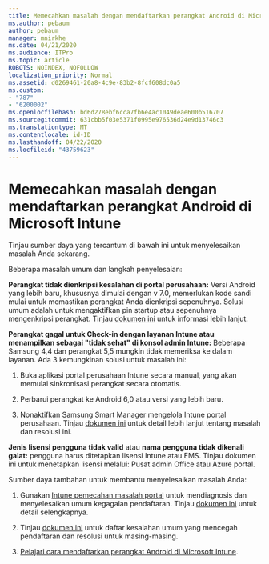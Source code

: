 ```yaml
---
title: Memecahkan masalah dengan mendaftarkan perangkat Android di Microsoft Intune
ms.author: pebaum
author: pebaum
manager: mnirkhe
ms.date: 04/21/2020
ms.audience: ITPro
ms.topic: article
ROBOTS: NOINDEX, NOFOLLOW
localization_priority: Normal
ms.assetid: d0269461-20a8-4c9e-83b2-8fcf608dc0a5
ms.custom:
- "787"
- "6200002"
ms.openlocfilehash: bd6d278ebf6cca7fb6e4ac1049deae600b516707
ms.sourcegitcommit: 631cbb5f03e5371f0995e976536d24e9d13746c3
ms.translationtype: MT
ms.contentlocale: id-ID
ms.lasthandoff: 04/22/2020
ms.locfileid: "43759623"
---
```

# <a name="troubleshoot-issues-with-enrolling-android-devices-in-microsoft-intune"></a>Memecahkan masalah dengan mendaftarkan perangkat Android di Microsoft Intune

Tinjau sumber daya yang tercantum di bawah ini untuk menyelesaikan masalah Anda sekarang.
  
Beberapa masalah umum dan langkah penyelesaian:
  
 **Perangkat tidak dienkripsi kesalahan di portal perusahaan:** Versi Android yang lebih baru, khususnya dimulai dengan v 7.0, memerlukan kode sandi mulai untuk memastikan perangkat Anda dienkripsi sepenuhnya. Solusi umum adalah untuk mengaktifkan pin startup atau sepenuhnya mengenkripsi perangkat. Tinjau [dokumen ini](https://docs.microsoft.com/intune-user-help/your-device-appears-encrypted-but-cp-says-otherwise-android) untuk informasi lebih lanjut.
  
 **Perangkat gagal untuk Check-in dengan layanan Intune atau menampilkan sebagai "tidak sehat" di konsol admin Intune:** Beberapa Samsung 4,4 dan perangkat 5,5 mungkin tidak memeriksa ke dalam layanan. Ada 3 kemungkinan solusi untuk masalah ini:
  
1. Buka aplikasi portal perusahaan Intune secara manual, yang akan memulai sinkronisasi perangkat secara otomatis.

2. Perbarui perangkat ke Android 6,0 atau versi yang lebih baru.

3. Nonaktifkan Samsung Smart Manager mengelola Intune portal perusahaan. Tinjau [dokumen ini](https://docs.microsoft.com/intune-classic/troubleshoot/troubleshoot-device-enrollment-in-intune#devices-fail-to-check-in-with-the-intune-service-and-display-as-unhealthy-in-the-intune-admin-console) untuk detail lebih lanjut tentang masalah dan resolusi ini.

 **Jenis lisensi pengguna tidak valid** atau **nama pengguna tidak dikenali galat:** pengguna harus ditetapkan lisensi Intune atau EMS. Tinjau dokumen ini untuk menetapkan lisensi melalui: Pusat admin Office atau Azure portal.
  
Sumber daya tambahan untuk membantu menyelesaikan masalah Anda:
  
1. Gunakan [Intune pemecahan masalah portal](https://devicemanagement.microsoft.com/#blade/Microsoft_Intune_DeviceSettings/TroubleshootBlade) untuk mendiagnosis dan menyelesaikan umum kegagalan pendaftaran. Tinjau [dokumen ini](https://docs.microsoft.com/intune/help-desk-operators) untuk detail selengkapnya.

2. Tinjau [dokumen ini](https://docs.microsoft.com/intune-classic/Troubleshoot/troubleshoot-device-enrollment-in-intune) untuk daftar kesalahan umum yang mencegah pendaftaran dan resolusi untuk masing-masing.

3. [Pelajari cara mendaftarkan perangkat Android di Microsoft Intune](https://docs.microsoft.com/intune/android-enroll).
